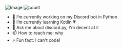 ![Image](https://github-readme-stats.vercel.app/api?username=ppotatoo&theme=dracula) ![count](https://komarev.com/ghpvc/?username=ppotatoo&style=flat-square)


- 🔭 I’m currently working on my Discord bot in Python
- 🌱 I’m currently learning Kotlin 💗 
- 💬 Ask me about discord.py, I'm decent at it
- 📫 How to reach me: why
- ⚡ Fun fact: I can't code!
